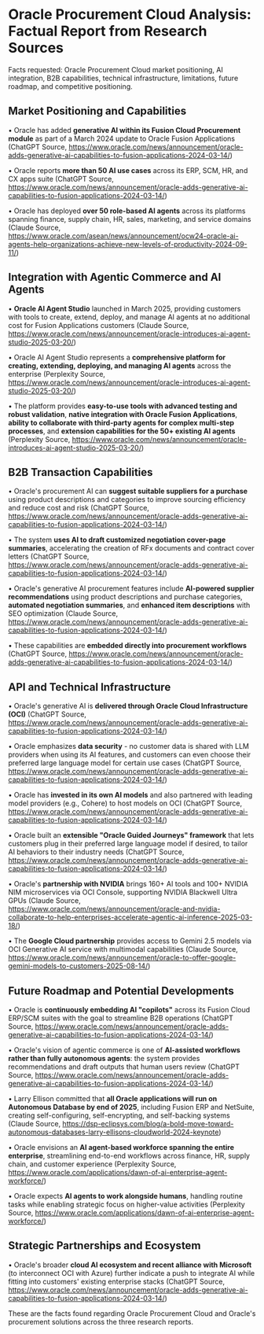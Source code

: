 # Oracle Procurement Cloud Analysis: Factual Report from Research Sources

Facts requested: Oracle Procurement Cloud market positioning, AI integration, B2B capabilities, technical infrastructure, limitations, future roadmap, and competitive positioning.

## Market Positioning and Capabilities

• Oracle has added **generative AI within its Fusion Cloud Procurement module** as part of a March 2024 update to Oracle Fusion Applications (ChatGPT Source, https://www.oracle.com/news/announcement/oracle-adds-generative-ai-capabilities-to-fusion-applications-2024-03-14/)

• Oracle reports **more than 50 AI use cases** across its ERP, SCM, HR, and CX apps suite (ChatGPT Source, https://www.oracle.com/news/announcement/oracle-adds-generative-ai-capabilities-to-fusion-applications-2024-03-14/)

• Oracle has deployed **over 50 role-based AI agents** across its platforms spanning finance, supply chain, HR, sales, marketing, and service domains (Claude Source, https://www.oracle.com/asean/news/announcement/ocw24-oracle-ai-agents-help-organizations-achieve-new-levels-of-productivity-2024-09-11/)

## Integration with Agentic Commerce and AI Agents

• **Oracle AI Agent Studio** launched in March 2025, providing customers with tools to create, extend, deploy, and manage AI agents at no additional cost for Fusion Applications customers (Claude Source, https://www.oracle.com/news/announcement/oracle-introduces-ai-agent-studio-2025-03-20/)

• Oracle AI Agent Studio represents a **comprehensive platform for creating, extending, deploying, and managing AI agents** across the enterprise (Perplexity Source, https://www.oracle.com/news/announcement/oracle-introduces-ai-agent-studio-2025-03-20/)

• The platform provides **easy-to-use tools with advanced testing and robust validation**, **native integration with Oracle Fusion Applications**, **ability to collaborate with third-party agents for complex multi-step processes**, and **extension capabilities for the 50+ existing AI agents** (Perplexity Source, https://www.oracle.com/news/announcement/oracle-introduces-ai-agent-studio-2025-03-20/)

## B2B Transaction Capabilities

• Oracle's procurement AI can **suggest suitable suppliers for a purchase** using product descriptions and categories to improve sourcing efficiency and reduce cost and risk (ChatGPT Source, https://www.oracle.com/news/announcement/oracle-adds-generative-ai-capabilities-to-fusion-applications-2024-03-14/)

• The system **uses AI to draft customized negotiation cover-page summaries**, accelerating the creation of RFx documents and contract cover letters (ChatGPT Source, https://www.oracle.com/news/announcement/oracle-adds-generative-ai-capabilities-to-fusion-applications-2024-03-14/)

• Oracle's generative AI procurement features include **AI-powered supplier recommendations** using product descriptions and purchase categories, **automated negotiation summaries**, and **enhanced item descriptions** with SEO optimization (Claude Source, https://www.oracle.com/news/announcement/oracle-adds-generative-ai-capabilities-to-fusion-applications-2024-03-14/)

• These capabilities are **embedded directly into procurement workflows** (ChatGPT Source, https://www.oracle.com/news/announcement/oracle-adds-generative-ai-capabilities-to-fusion-applications-2024-03-14/)

## API and Technical Infrastructure

• Oracle's generative AI is **delivered through Oracle Cloud Infrastructure (OCI)** (ChatGPT Source, https://www.oracle.com/news/announcement/oracle-adds-generative-ai-capabilities-to-fusion-applications-2024-03-14/)

• Oracle emphasizes **data security** - no customer data is shared with LLM providers when using its AI features, and customers can even choose their preferred large language model for certain use cases (ChatGPT Source, https://www.oracle.com/news/announcement/oracle-adds-generative-ai-capabilities-to-fusion-applications-2024-03-14/)

• Oracle has **invested in its own AI models** and also partnered with leading model providers (e.g., Cohere) to host models on OCI (ChatGPT Source, https://www.oracle.com/news/announcement/oracle-adds-generative-ai-capabilities-to-fusion-applications-2024-03-14/)

• Oracle built an **extensible "Oracle Guided Journeys" framework** that lets customers plug in their preferred large language model if desired, to tailor AI behaviors to their industry needs (ChatGPT Source, https://www.oracle.com/news/announcement/oracle-adds-generative-ai-capabilities-to-fusion-applications-2024-03-14/)

• Oracle's **partnership with NVIDIA** brings 160+ AI tools and 100+ NVIDIA NIM microservices via OCI Console, supporting NVIDIA Blackwell Ultra GPUs (Claude Source, https://www.oracle.com/news/announcement/oracle-and-nvidia-collaborate-to-help-enterprises-accelerate-agentic-ai-inference-2025-03-18/)

• The **Google Cloud partnership** provides access to Gemini 2.5 models via OCI Generative AI service with multimodal capabilities (Claude Source, https://www.oracle.com/news/announcement/oracle-to-offer-google-gemini-models-to-customers-2025-08-14/)

## Future Roadmap and Potential Developments

• Oracle is **continuously embedding AI "copilots"** across its Fusion Cloud ERP/SCM suites with the goal to streamline B2B operations (ChatGPT Source, https://www.oracle.com/news/announcement/oracle-adds-generative-ai-capabilities-to-fusion-applications-2024-03-14/)

• Oracle's vision of agentic commerce is one of **AI-assisted workflows rather than fully autonomous agents**: the system provides recommendations and draft outputs that human users review (ChatGPT Source, https://www.oracle.com/news/announcement/oracle-adds-generative-ai-capabilities-to-fusion-applications-2024-03-14/)

• Larry Ellison committed that **all Oracle applications will run on Autonomous Database by end of 2025**, including Fusion ERP and NetSuite, creating self-configuring, self-encrypting, and self-backing systems (Claude Source, https://dsp-eclipsys.com/blog/a-bold-move-toward-autonomous-databases-larry-ellisons-cloudworld-2024-keynote)

• Oracle envisions an **AI agent-based workforce spanning the entire enterprise**, streamlining end-to-end workflows across finance, HR, supply chain, and customer experience (Perplexity Source, https://www.oracle.com/applications/dawn-of-ai-enterprise-agent-workforce/)

• Oracle expects **AI agents to work alongside humans**, handling routine tasks while enabling strategic focus on higher-value activities (Perplexity Source, https://www.oracle.com/applications/dawn-of-ai-enterprise-agent-workforce/)

## Strategic Partnerships and Ecosystem

• Oracle's broader **cloud AI ecosystem and recent alliance with Microsoft** (to interconnect OCI with Azure) further indicate a push to integrate AI while fitting into customers' existing enterprise stacks (ChatGPT Source, https://www.oracle.com/news/announcement/oracle-adds-generative-ai-capabilities-to-fusion-applications-2024-03-14/)

These are the facts found regarding Oracle Procurement Cloud and Oracle's procurement solutions across the three research reports.